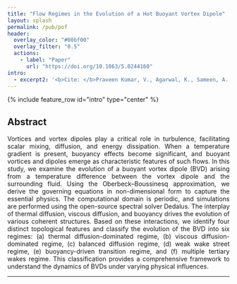 ```yaml
---
title: "Flow Regimes in the Evolution of a Hot Buoyant Vortex Dipole"
layout: splash
permalink: /pub/pof
header:
  overlay_color: "#00bf00"
  overlay_filter: "0.5"
  actions:
    - label: "Paper"
      url: "https://doi.org/10.1063/5.0244160"
intro: 
  - excerpt2: '<b>Cite: </b>Praveen Kumar, V., Agarwal, K., Sameen, A., and Thara Reshma, I. V., "Flow Regimes in the Evolution of a Hot Buoyant Vortex Dipole," Physics of Fluids, Vol. 36, No. 12, 2024, p. 123633. https://doi.org/10.1063/5.0244160'
---
```

{% include feature_row id="intro" type="center" %}

<h2>Abstract</h2>
<p align="justify"> Vortices and vortex dipoles play a critical role in turbulence, facilitating scalar mixing, diffusion, and energy dissipation. When a temperature gradient is present, buoyancy effects become significant, and buoyant vortices and dipoles emerge as characteristic features of such flows. In this study, we examine the evolution of a buoyant vortex dipole (BVD) arising from a temperature difference between the vortex dipole and the surrounding fluid. Using the Oberbeck–Boussinesq approximation, we derive the governing equations in non-dimensional form to capture the essential physics. The computational domain is periodic, and simulations are performed using the open-source spectral solver Dedalus. The interplay of thermal diffusion, viscous diffusion, and buoyancy drives the evolution of various coherent structures. Based on these interactions, we identify four distinct topological features and classify the evolution of the BVD into six regimes: (a) thermal diffusion-dominated regime, (b) viscous diffusion-dominated regime, (c) balanced diffusion regime, (d) weak wake street regime, (e) buoyancy-driven transition regime, and (f) multiple tertiary wakes regime. This classification provides a comprehensive framework to understand the dynamics of BVDs under varying physical influences.</p>
<hr>

